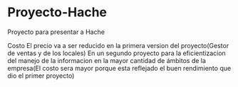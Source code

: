 # Proyecto-Hache
Proyecto para presentar a Hache

Costo
El precio va a ser reducido en la primera version del proyecto(Gestor de ventas y de los locales)
En un segundo proyecto para la eficientizacion del manejo de la informacion en la mayor cantidad
de ámbitos de la empresa(El costo sera mayor porque esta reflejado el buen rendimiento que dio
el primer proyecto)
